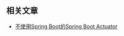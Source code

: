 ## 相关文章

+ [不使用Spring Boot的Spring Boot Actuator](http://tu-yucheng.github.io/spring/2023/05/25/spring-boot-actuator-without-spring-boot.html)